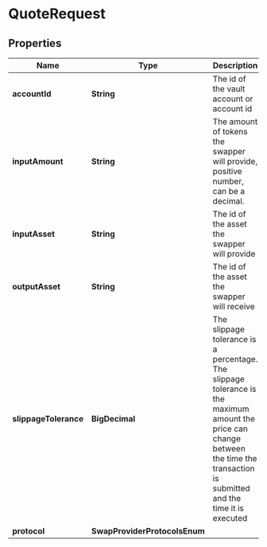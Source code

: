 

# QuoteRequest


## Properties

| Name | Type | Description | Notes |
|------------ | ------------- | ------------- | -------------|
|**accountId** | **String** | The id of the vault account or account id |  [optional] |
|**inputAmount** | **String** | The amount of tokens the swapper will provide, positive number, can be a decimal. |  |
|**inputAsset** | **String** | The id of the asset the swapper will provide |  |
|**outputAsset** | **String** | The id of the asset the swapper will receive |  |
|**slippageTolerance** | **BigDecimal** | The slippage tolerance is a percentage. The slippage tolerance is the maximum amount the price can change between the time the transaction is submitted and the time it is executed |  |
|**protocol** | **SwapProviderProtocolsEnum** |  |  |



